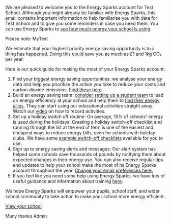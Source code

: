 We are pleased to welcome you to the Energy Sparks account for Test School. Although you might already be familiar with Energy Sparks, this email contains important information to help familiarise you with data for Test School and to give you some reminders in case you need them. You can use Energy Sparks to [see how much energy your school is using](http://localhost/schools/test-school).

Please note: MyText

We estimate that your highest priority energy saving opportunity is to a thing has happened. Doing this could save you as much as £1 and 1kg CO₂ per year.

Here is our quick guide for making the most of your Energy Sparks account:

1. Find your biggest energy saving opportunities: we analyse your energy data and help you prioritise the action you take to reduce your costs and carbon dioxide emissions. [Find these here](http://localhost/schools/test-school/advice/priorities).
2. Build an energy saving team: [consider setting up a student team](http://localhost/activity_types/33) to lead on energy efficiency at your school and help them to [find their energy allies](http://localhost/activity_types/174). They can start using our educational activities straight away. Watch our [video](https://www.youtube.com/watch?v=7tTpe2ur67k&list=PLMAAPNnPXGlyu8fqhXjrZgLDduHDzBIca&index=9) on how to record activities.
3. Set up a holiday switch off routine: On average, 15% of schools' energy is used during the holidays. Creating a holiday switch-off checklist and running through the list at the end of term is one of the easiest and cheapest ways to reduce energy bills, even for schools with holiday clubs. We have some [example switch-off checklists](http://localhost/intervention_types/71) available for you to use.
4. Sign up to energy saving alerts and messages: Our alert system has helped some schools save thousands of pounds by notifying them about expected changes in their energy use. You can also receive regular tips and updates to help your school make the most of its Energy Sparks account throughout the year. [Change your email preferences here.](http://localhost/profiles)
5. If you feel like you need some help using Energy Sparks, we have lots of useful guidance and information about training [here](http://localhost/intervention_types/74).

We hope Energy Sparks will empower your pupils, school staff, and wider school community to take action to make your school more energy efficient.

[View your school](http://localhost/schools/test-school)

Many thanks
Admin